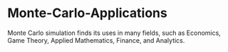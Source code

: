 # Monte-Carlo-Applications
Monte Carlo simulation finds its uses in many fields, such as Economics, Game Theory, Applied Mathematics, Finance, and Analytics.
